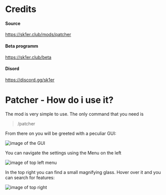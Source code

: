 # Credits
#### Source
https://sk1er.club/mods/patcher
#### Beta programm
https://sk1er.club/beta
#### Disord
https://discord.gg/sk1er

# Patcher - How do i use it?

The mod is very simple to use. The only command that you need is 
> /patcher

From there on you will be greeted with a peculiar GUI:

![image of the GUI](https://cdn.discordapp.com/attachments/789262632531525632/789266929822072842/unknown.png)


You can navigate the settings using the Menu on the left

![image of top left menu](https://cdn.discordapp.com/attachments/789262632531525632/789274787456876605/unknown.png)


In the top right you can find a small magnifying glass. Hover over it and you can search for features:

![image of top right](https://cdn.discordapp.com/attachments/789262632531525632/789266948168613969/unknown.png)


